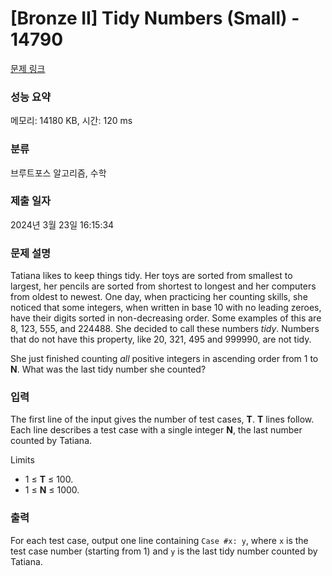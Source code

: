 # [Bronze II] Tidy Numbers (Small) - 14790 

[문제 링크](https://www.acmicpc.net/problem/14790) 

### 성능 요약

메모리: 14180 KB, 시간: 120 ms

### 분류

브루트포스 알고리즘, 수학

### 제출 일자

2024년 3월 23일 16:15:34

### 문제 설명

<p>Tatiana likes to keep things tidy. Her toys are sorted from smallest to largest, her pencils are sorted from shortest to longest and her computers from oldest to newest. One day, when practicing her counting skills, she noticed that some integers, when written in base 10 with no leading zeroes, have their digits sorted in non-decreasing order. Some examples of this are 8, 123, 555, and 224488. She decided to call these numbers <em>tidy</em>. Numbers that do not have this property, like 20, 321, 495 and 999990, are not tidy.</p>

<p>She just finished counting <em>all</em> positive integers in ascending order from 1 to <strong>N</strong>. What was the last tidy number she counted?</p>

### 입력 

 <p>The first line of the input gives the number of test cases, <strong>T</strong>. <strong>T</strong> lines follow. Each line describes a test case with a single integer <strong>N</strong>, the last number counted by Tatiana.</p>

<p>Limits</p>

<ul>
	<li>1 ≤ <strong>T</strong> ≤ 100.</li>
	<li>1 ≤ <strong>N</strong> ≤ 1000.</li>
</ul>

### 출력 

 <p>For each test case, output one line containing <code>Case #x: y</code>, where <code>x</code> is the test case number (starting from 1) and <code>y</code> is the last tidy number counted by Tatiana.</p>


